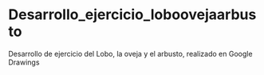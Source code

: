 # Desarrollo_ejercicio_loboovejaarbusto
Desarrollo de ejercicio del Lobo, la oveja y el arbusto, realizado en Google Drawings
